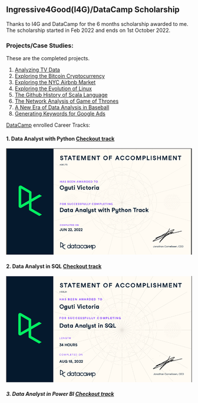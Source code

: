 ## Ingressive4Good(I4G)/DataCamp Scholarship

Thanks to I4G and DataCamp for the 6 months scholarship awarded to me. 
The scholarship started in Feb 2022 and ends on 1st October 2022.

### Projects/Case Studies:
These are the completed projects.

1. [Analyzing TV Data](/Analyzing_TV_Data/notebook.ipynb)
2. [Exploring the Bitcoin Cryptocurrency](/Exploring_Bitcoin_Cryptocurrency_Market/notebook.ipynb)
3. [Exploring the NYC Airbnb Market](/Exploring_NYC_Airbnb_Market/notebook.ipynb)
4. [Exploring the Evolution of Linux](/Exploring_the_Evolution_of_Linux/notebook.ipynb)
5. [The Github History of Scala Language](/Github_History_of_Scala_Language/notebook.ipynb)
6. [The Network Analysis of Game of Thrones](/Network_Analysis_of_Game_of_thrones/notebook.ipynb)
7. [A New Era of Data Analysis in Baseball](/A_New_Era_of_Data_Analysis_in_Baseball/notebook.ipynb)
8. [Generating Keywords for Google Ads](/Generating_Keywords_for_Google_Ads/notebook.ipynb)
 
[DataCamp](https://app.datacamp.com/learn) enrolled Career Tracks:

#### 1. Data Analyst with Python [Checkout track](https://app.datacamp.com/learn/career-tracks/data-analyst-with-python?version=6)

  ![Statement of accomplishment](/images/statement.png)

#### 2. Data Analyst in SQL [Checkout track](https://app.datacamp.com/learn/career-tracks/data-analyst-in-sql?version=1)

  ![SQL statement of accomplishement](/images/SQL_statement.png)

##### 3. Data Analyst in Power BI [Checkout track](https://app.datacamp.com/learn/career-tracks/data-analyst-in-power-bi?version=1)
